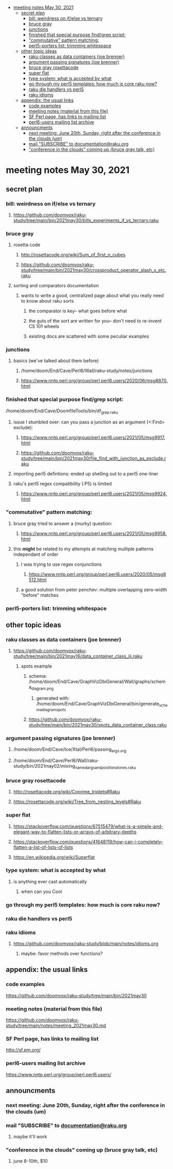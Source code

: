 - [meeting notes May 30, 2021](#org4047661)
  - [secret plan](#org624f11b)
    - [bill: weirdness on if/else vs ternary](#org4ee1652)
    - [bruce gray](#org7a0e773)
    - [junctions](#orgb0079b2)
    - [finished that special purpose find/grep script:](#org6aded83)
    - ["commutative" pattern matching:](#orgeca47b3)
    - [perl5-porters list: trimming whitespace](#orgd5d85d8)
  - [other topic ideas](#org03f43aa)
    - [raku classes as data containers (joe brenner)](#org539817b)
    - [argument passing signatures (joe brenner)](#org1398864)
    - [bruce gray rosettacode](#org777dba6)
    - [super flat](#orgdddc4e9)
    - [type system: what is accepted by what](#org874ca43)
    - [go through my perl5 templates: how much is core raku now?](#orge36b958)
    - [raku die handlers vs perl5](#org0a78c19)
    - [raku idioms](#orgc59359c)
  - [appendix: the usual links](#org092a8eb)
    - [code examples](#org99b12d1)
    - [meeting notes (material from this file)](#orgc4a2e36)
    - [SF Perl page, has links to mailing list](#org3e233ad)
    - [perl6-users mailing list archive](#org150d4e2)
  - [announcments](#org775b054)
    - [next meeting: June 20th, Sunday, right after the conference in the clouds (um)](#org9dda1ec)
    - [mail "SUBSCRIBE" to documentation@raku.org](#org759135d)
    - ["conference in the clouds" coming up (bruce gray talk, etc)](#orgbaae12a)


<a id="org4047661"></a>

# meeting notes May 30, 2021


<a id="org624f11b"></a>

## secret plan


<a id="org4ee1652"></a>

### bill: weirdness on if/else vs ternary

1.  <https://github.com/doomvox/raku-study/tree/main/bin/2021may30/bills_experiments_if_vs_ternary.raku>


<a id="org7a0e773"></a>

### bruce gray

1.  rosetta code

    1.  <http://rosettacode.org/wiki/Sum_of_first_n_cubes>
    
    2.  <https://github.com/doomvox/raku-study/tree/main/bin/2021may30/crossproduct_operator_slash_x_etc.raku>

2.  sorting and comparators documentation

    1.  wants to write a good, centralized page about what you really need to know about raku sorts
    
        1.  the comparator is key&#x2013; what goes before what
        
        2.  the guts of the sort are written for you&#x2013; don't need to re-invent CS 101 wheels
        
        3.  existing docs are scattered with some peculiar examples


<a id="orgb0079b2"></a>

### junctions

1.  basics (we've talked about them before)

    1.  /home/doom/End/Cave/Perl6/Wall/raku-study/notes/junctions
    
    2.  <https://www.nntp.perl.org/group/perl.perl6.users/2020/06/msg8870.html>


<a id="org6aded83"></a>

### finished that special purpose find/grep script:

/home/doom/End/Cave/DoomfileTools/bin/df<sub>grep.raku</sub>

1.  issue I stumbled over: can you pass a junction as an argument (<:Find> exclude):

    1.  <https://www.nntp.perl.org/group/perl.perl6.users/2021/05/msg9917.html>
    
    2.  <https://github.com/doomvox/raku-study/tree/main/bin/2021may30/file_find_with_junction_as_exclude.raku>

2.  importing perl5 defintions: ended up shelling out to a perl5 one-liner

3.  raku's perl5 regex compatibility (:P5) is limited

    1.  <https://www.nntp.perl.org/group/perl.perl6.users/2021/05/msg9924.html>


<a id="orgeca47b3"></a>

### "commutative" pattern matching:

1.  bruce gray tried to answer a (murky) question:

    1.  <https://www.nntp.perl.org/group/perl.perl6.users/2021/05/msg9958.html>

2.  this **might** be related to my attempts at matching multiple patterns independant of order

    1.  I was trying to use regex conjunctions
    
        1.  <https://www.nntp.perl.org/group/perl.perl6.users/2020/05/msg8512.html>
    
    2.  a good solution from peter penchev: multiple overlapping zero-width "before" matches


<a id="orgd5d85d8"></a>

### perl5-porters list: trimming whitespace


<a id="org03f43aa"></a>

## other topic ideas


<a id="org539817b"></a>

### raku classes as data containers (joe brenner)

1.  <https://github.com/doomvox/raku-study/tree/main/bin/2021may16/data_container_class_iii.raku>

    1.  spots example
    
        1.  schema: /home/doom/End/Cave/GraphVizDbiGeneral/Wall/graphs/schema<sub>diagram.png</sub>
        
            1.  generated with: /home/doom/End/Cave/GraphVizDbiGeneral/bin/generate<sub>schema</sub><sub>diagram</sub><sub>spots</sub>
        
        2.  <https://github.com/doomvox/raku-study/tree/main/bin/2021may30/spots_data_container_class.raku>


<a id="org1398864"></a>

### argument passing signatures (joe brenner)

1.  /home/doom/End/Cave/Ice/Xtal/Perl6/passing<sub>args.org</sub>

2.  /home/doom/End/Cave/Perl6/Wall/raku-study/bin/2021may02/mixing<sub>named</sub><sub>args</sub><sub>and</sub><sub>positional</sub><sub>ones.raku</sub>


<a id="org777dba6"></a>

### bruce gray rosettacode

1.  <http://rosettacode.org/wiki/Coprime_triplets#Raku>

2.  <https://rosettacode.org/wiki/Tree_from_nesting_levels#Raku>


<a id="orgdddc4e9"></a>

### super flat

1.  <https://stackoverflow.com/questions/67515479/what-is-a-simple-and-elegant-way-to-flatten-lists-or-arrays-of-arbitrary-depths>

2.  <https://stackoverflow.com/questions/41648119/how-can-i-completely-flatten-a-list-of-lists-of-lists>

3.  <https://en.wikipedia.org/wiki/Superflat>


<a id="org874ca43"></a>

### type system: what is accepted by what

1.  is anything ever cast automatically

    1.  when can you Cool


<a id="orge36b958"></a>

### go through my perl5 templates: how much is core raku now?


<a id="org0a78c19"></a>

### raku die handlers vs perl5


<a id="orgc59359c"></a>

### raku idioms

1.  <https://github.com/doomvox/raku-study/blob/main/notes/idioms.org>

    1.  maybe: favor methods over functions?


<a id="org092a8eb"></a>

## appendix: the usual links


<a id="org99b12d1"></a>

### code examples

<https://github.com/doomvox/raku-study/tree/main/bin/2021may30>


<a id="orgc4a2e36"></a>

### meeting notes (material from this file)

<https://github.com/doomvox/raku-study/tree/main/notes/meeting_2021may30.md>


<a id="org3e233ad"></a>

### SF Perl page, has links to mailing list

<http://sf.pm.org/>


<a id="org150d4e2"></a>

### perl6-users mailing list archive

<https://www.nntp.perl.org/group/perl.perl6.users/>


<a id="org775b054"></a>

## announcments


<a id="org9dda1ec"></a>

### next meeting: June 20th, Sunday, right after the conference in the clouds (um)


<a id="org759135d"></a>

### mail "SUBSCRIBE" to documentation@raku.org

1.  maybe it'll work


<a id="orgbaae12a"></a>

### "conference in the clouds" coming up (bruce gray talk, etc)

1.  june 8-10th, $10

